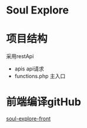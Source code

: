 # Soul Explore

# 项目结构

采用restApi

-   apis   api请求
-   functions.php   主入口


#  前端编译gitHub
[soul-explore-front](https://github.com/Relsoul/soul-explore-front)